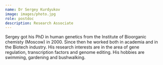 ```yaml
---
name: Dr Sergey Kurdyukov  
image: images/photo.jpg
role: postdoc
description: Research Associate
---
```


Sergey got his PhD in human genetics from the Institute of Bioorganic chemisty (Moscow) in 2000. Since then he worked  both in academia and in the Biotech industry. His research interests are in the area of gene regulation, transcription factors and genome editing. His hobbies are swimming, gardening and bushwalking.
